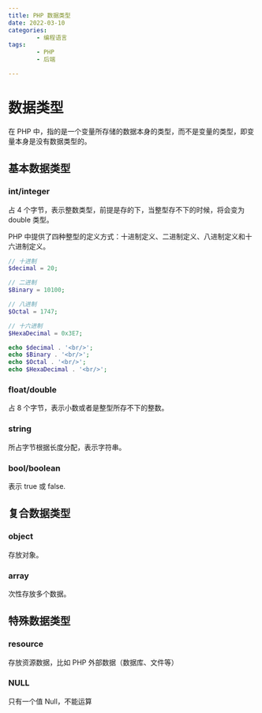```yaml
---
title: PHP 数据类型
date: 2022-03-10
categories:
        - 编程语言
tags:
        - PHP
        - 后端

---
```


# 数据类型

在 PHP 中，指的是一个变量所存储的数据本身的类型，而不是变量的类型，即变量本身是没有数据类型的。

## 基本数据类型

### int/integer

占 4 个字节，表示整数类型，前提是存的下，当整型存不下的时候，将会变为 double 类型。

PHP 中提供了四种整型的定义方式：十进制定义、二进制定义、八进制定义和十六进制定义。

```php
// 十进制
$decimal = 20;

// 二进制
$Binary = 10100;

// 八进制
$Octal = 1747;

// 十六进制
$HexaDecimal = 0x3E7;

echo $decimal . '<br/>';
echo $Binary . '<br/>';
echo $Octal . '<br/>';
echo $HexaDecimal . '<br/>';

```

### float/double

占 8 个字节，表示小数或者是整型所存不下的整数。

### string

所占字节根据长度分配，表示字符串。

### bool/boolean

表示 true 或 false.

## 复合数据类型

### object

存放对象。

### array

次性存放多个数据。

## 特殊数据类型

### resource

存放资源数据，比如 PHP 外部数据（数据库、文件等）

### NULL

只有一个值 Null，不能运算

